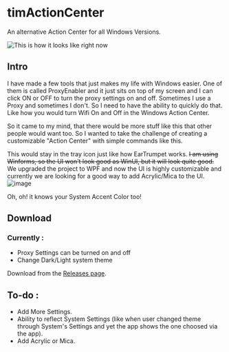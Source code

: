 

# timActionCenter
An alternative Action Center for all Windows Versions.

![This is how it looks like right now](https://i.imgur.com/Idvlvep.png)

## Intro
I have made a few tools that just makes my life with Windows easier. One of them is called ProxyEnabler and it just sits on top of my screen and I can click ON or OFF to turn the proxy settings on and off. Sometimes I use a Proxy and sometimes I don't. So I need to have the ability to quickly do that. Like how you would turn Wifi On and Off in the Windows Action Center.

So it came to my mind, that there would be more stuff like this that other people would want too. So I wanted to take the challenge of creating a customizable "Action Center" with simple commands like this. 

This would stay in the tray icon just like how EarTrumpet works. ~~I am using Winforms, so the UI won't look good as WinUI, but it will look quite good.~~ We upgraded the project to WPF and now the UI is highly customizable and currently we are looking for a good way to add Acrylic/Mica to the UI.
![image](https://i.imgur.com/hsJkG56.gif)

Oh, oh! it knows your System Accent Color too!

## Download
### Currently : 

 - Proxy Settings can be turned on and off
 - Change Dark/Light system theme 

Download from the [Releases page](https://github.com/thisismalindu/timActionCenter/releases).
## To-do :
 - Add More Settings.
 - Ability to reflect System Settings (like when user changed theme through System's Settings and yet the app shows the one choosed via the app).
 - Add Acrylic or Mica.
